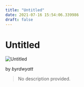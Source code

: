 ```yaml
---
title: "Untitled"
date: 2021-07-16 15:54:06.339986
draft: false
---
```


# Untitled

![Untitled](../images/f5534460-e677-11eb-90a7-60f262b60b65.png)

by *byrdwyatt*



> No description provided.